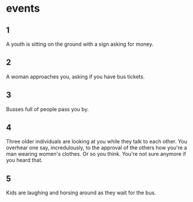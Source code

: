 # events

## 1

A youth is sitting on the ground with a sign asking for money.

## 2

A woman approaches you, asking if you have bus tickets.

## 3

Busses full of people pass you by.

## 4

Three older individuals are looking at you while they talk to each other.
You overhear one say, incredulously, to the approval of the others how
you're a man wearing women's clothes. Or so you think. You're not sure
anymore if you heard that.

## 5

Kids are laughing and horsing around as they wait for the bus.

